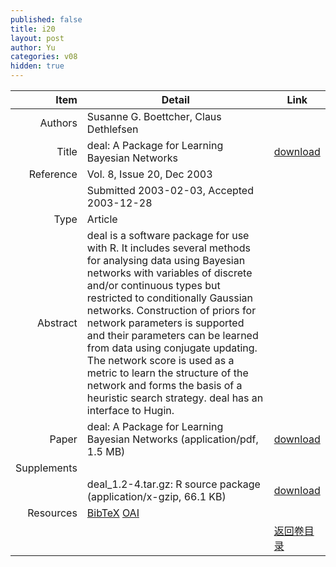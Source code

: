 ```yaml
---
published: false
title: i20
layout: post
author: Yu
categories: v08
hidden: true
---
```


| Item | Detail | Link |
|---:|---|---|
| Authors | Susanne G. Boettcher, Claus Dethlefsen| |
| Title |deal: A Package for Learning Bayesian Networks | [download](http://www.jstatsoft.org/v08/i20/paper) |
| Reference |Vol. 8, Issue 20, Dec 2003 | |
| | Submitted 2003-02-03, Accepted 2003-12-28| | 
| Type | Article| |
| Abstract | deal is a software package for use with R. It includes several methods for analysing data using Bayesian networks with variables of discrete and/or continuous types but restricted to conditionally Gaussian networks. Construction of priors for network parameters is supported and their parameters can be learned from data using conjugate updating. The network score is used as a metric to learn the structure of the network and forms the basis of a heuristic search strategy. deal has an interface to Hugin.| |
| Paper | deal: A Package for Learning Bayesian Networks  (application/pdf, 1.5 MB)| [download](http://www.jstatsoft.org/v08/i20/paper) |
| Supplements | | |
| |deal_1.2-4.tar.gz: R source package  (application/x-gzip, 66.1 KB)|  [download](http://www.jstatsoft.org/v08/i20/supp/1) |
| Resources | [BibTeX](http://www.jstatsoft.org/v08/i20/bibtex) [OAI](http://www.jstatsoft.org/oai?verb=GetRecord&identifier=oai.jstatsoft/v08/i20&prefix=oai_dc)| |
| |  | [返回卷目录]({{site.baseurl}}/volume/v08.html) |